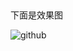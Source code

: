  
##    
   下面是效果图 

   ![github](https://github.com/move132/React-Blog/blob/master/build/image/1231.gif "github")     